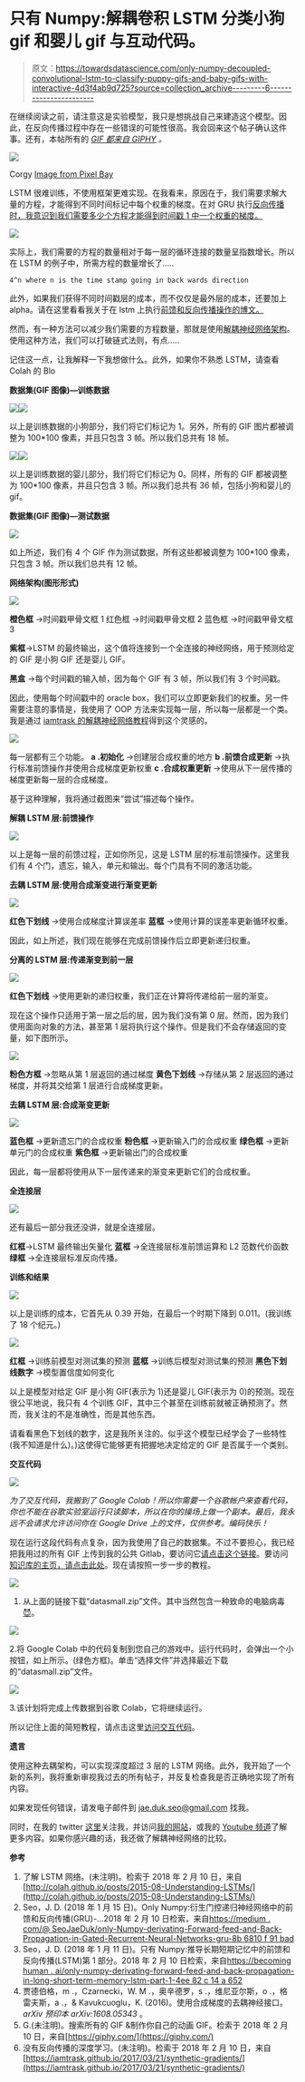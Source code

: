 # 只有 Numpy:解耦卷积 LSTM 分类小狗 gif 和婴儿 gif 与互动代码。

> 原文：<https://towardsdatascience.com/only-numpy-decoupled-convolutional-lstm-to-classify-puppy-gifs-and-baby-gifs-with-interactive-4d3f4ab9d725?source=collection_archive---------6----------------------->

在继续阅读之前，请注意这是实验模型，我只是想挑战自己来建造这个模型。因此，在反向传播过程中存在一些错误的可能性很高。我会回来这个帖子确认这件事。还有，本帖所有的 [*GIF 都来自 GIPHY*](https://giphy.com/) *。*

![](img/b0e384cf4531e919d2e8b2494b0fe1c2.png)

Corgy [Image from Pixel Bay](https://pixabay.com/en/animal-dog-pet-park-corgi-1284286/)

LSTM 很难训练，不使用框架更难实现。在我看来，原因在于，我们需要求解大量的方程，才能得到不同时间标记中每个权重的梯度。在对 GRU 执行[反向传播时，我意识到我们需要多少个方程才能得到时间戳 1 中一个权重的梯度。](https://medium.com/@SeoJaeDuk/only-numpy-deriving-forward-feed-and-back-propagation-in-gated-recurrent-neural-networks-gru-8b6810f91bad)

![](img/346ca56ab02832f6f32a6fc87b484333.png)

实际上，我们需要的方程的数量相对于每一层的循环连接的数量呈指数增长。所以在 LSTM 的例子中，所需方程的数量增长了…..

```
4^n where n is the time stamp going in back wards direction
```

此外，如果我们获得不同时间戳层的成本，而不仅仅是最外层的成本，还要加上 alpha。请在这里看看我关于在 lstm 上执行[前馈和反向传播操作的博文。](https://becominghuman.ai/only-numpy-deriving-forward-feed-and-back-propagation-in-long-short-term-memory-lstm-part-1-4ee82c14a652)

然而，有一种方法可以减少我们需要的方程数量，那就是使用[解耦神经网络架构](https://arxiv.org/abs/1608.05343)。使用这种方法，我们可以打破链式法则，有点…..

记住这一点，让我解释一下我想做什么。此外，如果你不熟悉 LSTM，请查看 Colah 的 Blo

**数据集(GIF 图像)—训练数据**

![](img/f6632cf325c5564f9642a575f5a3e935.png)![](img/6beeb9e9169f227317a6a0e7c6e2b8d7.png)

以上是训练数据的小狗部分，我们将它们标记为 1。另外，所有的 GIF 图片都被调整为 100*100 像素，并且只包含 3 帧。所以我们总共有 18 帧。

![](img/7dfd44c6788b96c88e92fb012ce4e1cf.png)![](img/abf22beb0162ca6f88796822d9eb6594.png)

以上是训练数据的婴儿部分，我们将它们标记为 0。同样，所有的 GIF 都被调整为 100*100 像素，并且只包含 3 帧。所以我们总共有 36 帧，包括小狗和婴儿的 gif。

**数据集(GIF 图像)—测试数据**

![](img/6996b14cfaef8ea83511dce5f28afb32.png)

如上所述，我们有 4 个 GIF 作为测试数据，所有这些都被调整为 100*100 像素，只包含 3 帧。所以我们总共有 12 帧。

**网络架构(图形形式)**

![](img/0b272f3d812fc55657b0bd599a13cd96.png)

**橙色框** →时间戳甲骨文框 1
红色框 →时间戳甲骨文框 2
蓝色框 →时间戳甲骨文框 3

**紫框**→LSTM 的最终输出，这个值将连接到一个全连接的神经网络，用于预测给定的 GIF 是小狗 GIF 还是婴儿 GIF。

**黑盒** →每个时间戳的输入帧，因为每个 GIF 有 3 帧，所以我们有 3 个时间戳。

因此，使用每个时间戳中的 oracle box，我们可以立即更新我们的权重。另一件需要注意的事情是，我使用了 OOP 方法来实现每一层，所以每一层都是一个类。我是通过 [iamtrask 的解耦神经网络教程](https://iamtrask.github.io/2017/03/21/synthetic-gradients/)得到这个灵感的。

![](img/65b27cf92dc4bf8d7c5f3e63defc8cfc.png)

每一层都有三个功能。
**a .初始化** →创建层合成权重的地方
**b .前馈合成更新** →执行标准前馈操作并使用合成梯度更新权重
**c .合成权重更新** →使用从下一层传播的梯度更新每一层的合成梯度。

基于这种理解，我将通过截图来“尝试”描述每个操作。

**解耦 LSTM 层:前馈操作**

![](img/f73bdcdeb787ed79c663b7545319ce9a.png)

以上是每一层的前馈过程，正如你所见，这是 LSTM 层的标准前馈操作。这里我们有 4 个门，遗忘，输入，单元和输出。每个门具有不同的激活功能。

**去耦 LSTM 层:使用合成渐变进行渐变更新**

![](img/1c486e52de9902a8846dd6a3212a927c.png)

**红色下划线** →使用合成梯度计算误差率
**蓝框** →使用计算的误差率更新循环权重。

因此，如上所述，我们现在能够在完成前馈操作后立即更新递归权重。

**分离的 LSTM 层:传递渐变到前一层**

![](img/ffeb5962eabcce38b6fa8966bc205608.png)

**红色下划线** →使用更新的递归权重，我们正在计算将传递给前一层的渐变。

现在这个操作只适用于第一层之后的层，因为我们没有第 0 层。然而，因为我们使用面向对象的方法，甚至第 1 层将执行这个操作。但是我们不会存储返回的变量，如下图所示。

![](img/d0dee76a4d667d7eaaf0fb0151c3ceba.png)

**粉色方框** →忽略从第 1 层返回的通过梯度
**黄色下划线** →存储从第 2 层返回的通过梯度，并将其交给第 1 层进行合成梯度更新。

**去耦 LSTM 层:合成渐变更新**

![](img/3160e07de18ee36af578046fad105685.png)

**蓝色框** →更新遗忘门的合成权重
**粉色框** →更新输入门的合成权重
**绿色框** →更新单元门的合成权重
**紫色框** →更新输出门的合成权重

因此，每一层都将使用从下一层传递来的渐变来更新它们的合成权重。

**全连接层**

![](img/b240fba27ca04bfa35281b661e9314a4.png)

还有最后一部分我还没讲，就是全连接层。

**红框**→LSTM 最终输出矢量化
**蓝框** →全连接层标准前馈运算和 L2 范数代价函数
**绿框** →全连接层标准反向传播。

**训练和结果**

![](img/28d9a7fb29465a3869bbe1148c672012.png)

以上是训练的成本，它首先从 0.39 开始，在最后一个时期下降到 0.011。(我训练了 18 个纪元。)

![](img/419e5853a251a3326fcdd8dc9ea55d79.png)

**红框** →训练前模型对测试集的预测
**蓝框** →训练后模型对测试集的预测
**黑色下划线数字** →模型置信度如何变化

以上是模型对给定 GIF 是小狗 GIF(表示为 1)还是婴儿 GIF(表示为 0)的预测。现在很公平地说，我只有 4 个训练 GIF，其中三个甚至在训练前就被正确预测了。然而，我关注的不是准确性，而是其他东西。

请看看黑色下划线的数字，这是我所关注的。似乎这个模型已经学会了一些特性(我不知道是什么)。)这使得它能够更有把握地决定给定的 GIF 是否属于一个类别。

**交互代码**

![](img/b9884f6b521d2901561804ea11152be4.png)

*为了交互代码，我搬到了 Google Colab！所以你需要一个谷歌帐户来查看代码，你也不能在谷歌实验室运行只读脚本，所以在你的操场上做一个副本。最后，我永远不会请求允许访问你在 Google Drive 上的文件，仅供参考。编码快乐！*

现在运行这段代码有点复杂，因为我使用了自己的数据集。不过不要担心，我已经把我用过的所有 GIF 上传到我的公共 Gitlab，要访问它[请点击这个链接](https://gitlab.com/jae.duk.seo/Only_Numpy/tree/master/9_Decoupled_LSTM)。要访问[知识库的主页，请点击此处](https://gitlab.com/jae.duk.seo/Only_Numpy/tree/master)。现在请按照一步一步的教程。

![](img/e64dc819940bb5c2c70952eaf08697d0.png)

1.  从上面的链接下载“datasmall.zip”文件。其中当然包含一种致命的电脑病毒[😈](https://emojipedia.org/smiling-face-with-horns/)。

![](img/01b1fd8aa47acd622ebda772d4f59055.png)

2.将 Google Colab 中的代码复制到您自己的游戏中。运行代码时，会弹出一个小按钮，如上所示。(绿色方框)。单击“选择文件”并选择最近下载的“datasmall.zip”文件。

![](img/340af5a5fad55505042bc0567a3f72da.png)

3.该计划将完成上传数据到谷歌 Colab，它将继续运行。

所以记住上面的简短教程，请点击这里[访问交互代码](https://colab.research.google.com/drive/1S4R9L8Vw9IymSncu6wpafgQZMZSRz_HU)。

**遗言**

使用这种去耦架构，可以实现深度超过 3 层的 LSTM 网络。此外，我开始了一个新的系列，我将重新审视我过去的所有帖子，并反复检查我是否正确地实现了所有内容。

如果发现任何错误，请发电子邮件到 jae.duk.seo@gmail.com 找我。

同时，在我的 twitter [这里](https://twitter.com/JaeDukSeo)关注我，并访问[我的网站](https://jaedukseo.me/)，或我的 [Youtube 频道](https://www.youtube.com/c/JaeDukSeo)了解更多内容。如果你感兴趣的话，我还做了解耦神经网络的比较。

**参考**

1.  了解 LSTM 网络。(未注明)。检索于 2018 年 2 月 10 日，来自[http://colah.github.io/posts/2015-08-Understanding-LSTMs/](http://colah.github.io/posts/2015-08-Understanding-LSTMs/)
2.  Seo，J. D. (2018 年 1 月 15 日)。Only Numpy:衍生门控递归神经网络中的前馈和反向传播(GRU)-…2018 年 2 月 10 日检索，来自[https://medium . com/@ SeoJaeDuk/only-Numpy-derivating-Forward-feed-and-Back-Propagation-in-Gated-Recurrent-Neural-Networks-gru-8b 6810 f 91 bad](https://medium.com/@SeoJaeDuk/only-numpy-deriving-forward-feed-and-back-propagation-in-gated-recurrent-neural-networks-gru-8b6810f91bad)
3.  Seo，J. D. (2018 年 1 月 11 日)。只有 Numpy:推导长期短期记忆中的前馈和反向传播(LSTM)第 1 部分。2018 年 2 月 10 日检索，来自[https://becoming human . ai/only-numpy-derivating-forward-feed-and-back-propagation-in-long-short-term-memory-lstm-part-1-4ee 82 c 14 a 652](https://becominghuman.ai/only-numpy-deriving-forward-feed-and-back-propagation-in-long-short-term-memory-lstm-part-1-4ee82c14a652)
4.  贾德伯格，m .，Czarnecki，W. M .，奥辛德罗，s .，维尼亚尔斯，o .，格雷夫斯，a .，& Kavukcuoglu，K. (2016)。使用合成梯度的去耦神经接口。 *arXiv 预印本 arXiv:1608.05343* 。
5.  G.(未注明)。搜索所有的 GIF &制作你自己的动画 GIF。检索于 2018 年 2 月 10 日，来自[https://giphy.com/](https://giphy.com/)
6.  没有反向传播的深度学习。(未注明)。检索于 2018 年 2 月 10 日，来自[https://iamtrask.github.io/2017/03/21/synthetic-gradients/](https://iamtrask.github.io/2017/03/21/synthetic-gradients/)